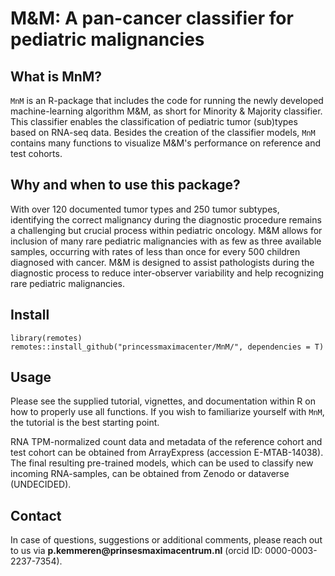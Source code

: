 # M&M: A pan-cancer classifier for pediatric malignancies

## What is MnM?

`MnM` is an R-package that includes the code for running the newly developed machine-learning algorithm M&M, as short for Minority & Majority classifier. This classifier enables the classification of pediatric tumor (sub)types based on RNA-seq data. Besides the creation of the classifier models, `MnM` contains many functions to visualize M&M's performance on reference and test cohorts.

## Why and when to use this package?

With over 120 documented tumor types and 250 tumor subtypes, identifying the correct malignancy during the diagnostic procedure remains a challenging but crucial process within pediatric oncology. M&M allows for inclusion of many rare pediatric malignancies with as few as three available samples, occurring with rates of less than once for every 500 children diagnosed with cancer. M&M is designed to assist pathologists during the diagnostic process to reduce inter-observer variability and help recognizing rare pediatric malignancies.

## Install

```{r}
library(remotes)
remotes::install_github("princessmaximacenter/MnM/", dependencies = T)

```

## Usage

Please see the supplied tutorial, vignettes, and documentation within R on how to properly use all functions. If you wish to familiarize yourself with `MnM`, the tutorial is the best starting point.

RNA TPM-normalized count data and metadata of the reference cohort and test cohort can be obtained from ArrayExpress (accession E-MTAB-14038). The final resulting pre-trained models, which can be used to classify new incoming RNA-samples, can be obtained from Zenodo or dataverse (UNDECIDED).

## Contact

In case of questions, suggestions or additional comments, please reach out to us via **p.kemmeren\@prinsesmaximacentrum.nl** (orcid ID: 0000-0003-2237-7354).
